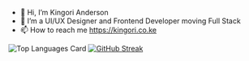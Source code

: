 - 👋 Hi, I’m Kingori Anderson
- 👀 I’m a UI/UX Designer and Frontend Developer moving Full Stack 
- 📫 How to reach me https://kingori.co.ke

![Top Languages Card](https://github-readme-stats.vercel.app/api/top-langs/?username=kingorianderson&layout=compact)
[![GitHub Streak](https://github-readme-streak-stats.herokuapp.com/?user=kingorianderson1&theme=dark)](https://git.io/streak-stats)

<!---
kingorianderson/kingorianderson is a ✨ special ✨ repository because its `README.md` (this file) appears on your GitHub profile.
You can click the Preview link to take a look at your changes.
--->
